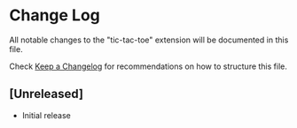 # Change Log

All notable changes to the "tic-tac-toe" extension will be documented in this file.

Check [Keep a Changelog](http://keepachangelog.com/) for recommendations on how to structure this file.

## [Unreleased]

- Initial release
